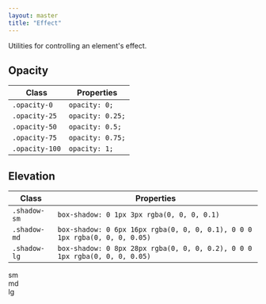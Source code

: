 ```yaml
---
layout: master
title: "Effect"
---
```


Utilities for controlling an element's effect.

## Opacity

<table class="table">
  <thead>
    <tr>
      <th>Class</th>
      <th>Properties</th>
    </tr>
  </thead>
  <tbody>
    <tr>
      <td><code>.opacity-0</code></td>
      <td><code>opacity: 0;</code></td>
    </tr>
    <tr>
      <td><code>.opacity-25</code></td>
      <td><code>opacity: 0.25;</code></td>
    </tr>
    <tr>
      <td><code>.opacity-50</code></td>
      <td><code>opacity: 0.5;</code></td>
    </tr>
    <tr>
      <td><code>.opacity-75</code></td>
      <td><code>opacity: 0.75;</code></td>
    </tr>
    <tr>
      <td><code>.opacity-100</code></td>
      <td><code>opacity: 1;</code></td>
    </tr>
  </tbody>
</table>

## Elevation

<table class="table">
  <thead>
    <tr>
      <th>Class</th>
      <th>Properties</th>
    </tr>
  </thead>
  <tbody>
    <tr>
      <td><code>.shadow-sm</code></td>
      <td><code>box-shadow: 0 1px 3px rgba(0, 0, 0, 0.1)</code></td>
    </tr>
    <tr>
      <td><code>.shadow-md</code></td>
      <td><code>box-shadow: 0 6px 16px rgba(0, 0, 0, 0.1), 0 0 0 1px rgba(0, 0, 0, 0.05)</code></td>
    </tr>
    <tr>
      <td><code>.shadow-lg</code></td>
      <td><code>box-shadow: 0 8px 28px rgba(0, 0, 0, 0.2), 0 0 0 1px rgba(0, 0, 0, 0.05)</code></td>
    </tr>
  </tbody>
</table>

<div class="bg-light py-9">
  <div class="level">
    <div class="level__item">
      <div class="rounded-md bg-white py-8 px-9 shadow-sm">sm</div>
    </div>
    <div class="level__item">
      <div class="rounded-md bg-white py-8 px-9 shadow-md">md</div>
    </div>
    <div class="level__item">
      <div class="rounded-md bg-white py-8 px-9 shadow-lg">lg</div>
    </div>
  </div>
</div>
